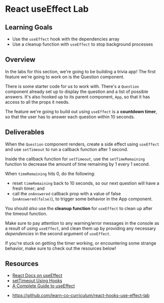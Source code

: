 # React useEffect Lab

## Learning Goals

- Use the `useEffect` hook with the dependencies array
- Use a cleanup function with `useEffect` to stop background processes

## Overview

In the labs for this section, we're going to be building a trivia app! The first
feature we're going to work on is the Question component.

There is some starter code for us to work with. There's a `Question` component
already set up to display the question and a list of possible answers. It's also
hooked up to its parent component, `App`, so that it has access to all the props
it needs.

The feature we're going to build out using `useEffect` is a **countdown timer**,
so that the user has to answer each question within 10 seconds.

## Deliverables

When the `Question` component renders, create a side effect using `useEffect` and
use `setTimeout` to run a callback function after 1 second.

Inside the callback function for `setTimeout`, use the `setTimeRemaining`
function to decrease the amount of time remaining by 1 every 1 second.

When `timeRemaining` hits 0, do the following:

- reset `timeRemaining` back to 10 seconds, so our next question will have a
  fresh timer; and
- call the `onAnswered` callback prop with a value of false
  (`onAnswered(false)`), to trigger some behavior in the App component.

You should _also_ use the **cleanup function** for `useEffect` to clean up after
the timeout function.

Make sure to pay attention to any warning/error messages in the console as a
result of using `useEffect`, and clean them up by providing any necessary
_dependencies_ in the second argument of `useEffect`.

If you're stuck on getting the timer working, or encountering some strange
behavior, make sure to check out the resources below!

## Resources

- [React Docs on useEffect][use-effect-hook]
- [setTimeout Using Hooks](https://upmostly.com/tutorials/settimeout-in-react-components-using-hooks)
- [A Complete Guide to useEffect](https://overreacted.io/a-complete-guide-to-useeffect/)

[use-effect-hook]: https://reactjs.org/docs/hooks-effect.html

- https://github.com/learn-co-curriculum/react-hooks-use-effect-lab
